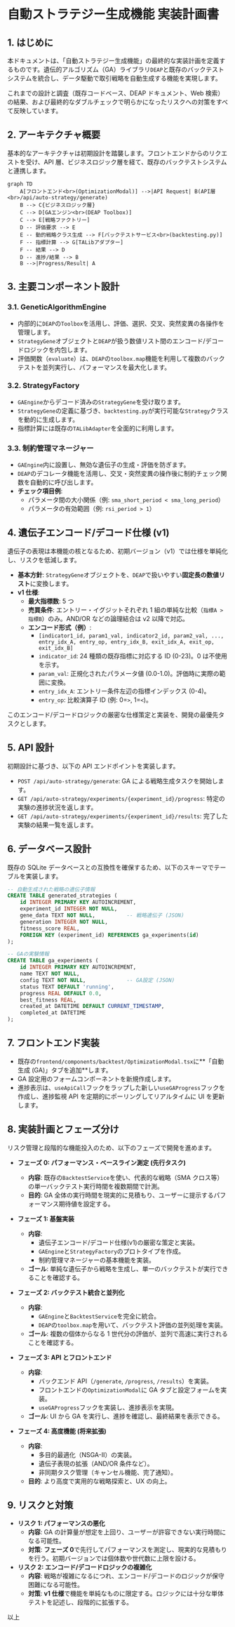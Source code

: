 # 自動ストラテジー生成機能 実装計画書

## 1. はじめに

本ドキュメントは、「自動ストラテジー生成機能」の最終的な実装計画を定義するものです。遺伝的アルゴリズム（GA）ライブラリ`DEAP`と既存のバックテストシステムを統合し、データ駆動で取引戦略を自動生成する機能を実現します。

これまでの設計と調査（既存コードベース、DEAP ドキュメント、Web 検索）の結果、および最終的なダブルチェックで明らかになったリスクへの対策をすべて反映しています。

## 2. アーキテクチャ概要

基本的なアーキテクチャは初期設計を踏襲します。フロントエンドからのリクエストを受け、API 層、ビジネスロジック層を経て、既存のバックテストシステムと連携します。

```mermaid
graph TD
    A[フロントエンド<br>(OptimizationModal)] -->|API Request| B(API層<br>/api/auto-strategy/generate)
    B --> C{ビジネスロジック層}
    C --> D[GAエンジン<br>(DEAP Toolbox)]
    C --> E[戦略ファクトリー]
    D -- 評価要求 --> E
    E -- 動的戦略クラス生成 --> F[バックテストサービス<br>(backtesting.py)]
    F -- 指標計算 --> G[TALibアダプター]
    F -- 結果 --> D
    D -- 進捗/結果 --> B
    B -->|Progress/Result| A
```

## 3. 主要コンポーネント設計

### 3.1. GeneticAlgorithmEngine

- 内部的に`DEAP`の`Toolbox`を活用し、評価、選択、交叉、突然変異の各操作を管理します。
- `StrategyGene`オブジェクトと`DEAP`が扱う数値リスト間のエンコード/デコードロジックを内包します。
- 評価関数（`evaluate`）は、`DEAP`の`toolbox.map`機能を利用して複数のバックテストを並列実行し、パフォーマンスを最大化します。

### 3.2. StrategyFactory

- `GAEngine`からデコード済みの`StrategyGene`を受け取ります。
- `StrategyGene`の定義に基づき、`backtesting.py`が実行可能な`Strategy`クラスを動的に生成します。
- 指標計算には既存の`TALibAdapter`を全面的に利用します。

### 3.3. 制約管理マネージャー

- `GAEngine`内に設置し、無効な遺伝子の生成・評価を防ぎます。
- `DEAP`のデコレータ機能を活用し、交叉・突然変異の操作後に制約チェック関数を自動的に呼び出します。
- **チェック項目例**:
  - パラメータ間の大小関係（例: `sma_short_period < sma_long_period`）
  - パラメータの有効範囲（例: `rsi_period > 1`）

## 4. 遺伝子エンコード/デコード仕様 (v1)

遺伝子の表現は本機能の核となるため、初期バージョン（v1）では仕様を単純化し、リスクを低減します。

- **基本方針**: `StrategyGene`オブジェクトを、`DEAP`で扱いやすい**固定長の数値リスト**に変換します。
- **v1 仕様**:
  - **最大指標数**: 5 つ
  - **売買条件**: エントリー・イグジットそれぞれ 1 組の単純な比較（`指標A > 指標B`）のみ。AND/OR などの論理結合は v2 以降で対応。
  - **エンコード形式（例）**:
    - `[indicator1_id, param1_val, indicator2_id, param2_val, ..., entry_idx_A, entry_op, entry_idx_B, exit_idx_A, exit_op, exit_idx_B]`
    - `indicator_id`: 24 種類の既存指標に対応する ID (0-23)。0 は不使用を示す。
    - `param_val`: 正規化されたパラメータ値 (0.0-1.0)。評価時に実際の範囲に変換。
    - `entry_idx_A`: エントリー条件左辺の指標インデックス (0-4)。
    - `entry_op`: 比較演算子 ID (例: 0=`>`, 1=`<`)。

このエンコード/デコードロジックの厳密な仕様策定と実装を、開発の最優先タスクとします。

## 5. API 設計

初期設計に基づき、以下の API エンドポイントを実装します。

- `POST /api/auto-strategy/generate`: GA による戦略生成タスクを開始します。
- `GET /api/auto-strategy/experiments/{experiment_id}/progress`: 特定の実験の進捗状況を返します。
- `GET /api/auto-strategy/experiments/{experiment_id}/results`: 完了した実験の結果一覧を返します。

## 6. データベース設計

既存の SQLite データベースとの互換性を確保するため、以下のスキーマでテーブルを実装します。

```sql
-- 自動生成された戦略の遺伝子情報
CREATE TABLE generated_strategies (
    id INTEGER PRIMARY KEY AUTOINCREMENT,
    experiment_id INTEGER NOT NULL,
    gene_data TEXT NOT NULL,          -- 戦略遺伝子 (JSON)
    generation INTEGER NOT NULL,
    fitness_score REAL,
    FOREIGN KEY (experiment_id) REFERENCES ga_experiments(id)
);

-- GAの実験情報
CREATE TABLE ga_experiments (
    id INTEGER PRIMARY KEY AUTOINCREMENT,
    name TEXT NOT NULL,
    config TEXT NOT NULL,             -- GA設定 (JSON)
    status TEXT DEFAULT 'running',
    progress REAL DEFAULT 0.0,
    best_fitness REAL,
    created_at DATETIME DEFAULT CURRENT_TIMESTAMP,
    completed_at DATETIME
);
```

## 7. フロントエンド実装

- 既存の`frontend/components/backtest/OptimizationModal.tsx`に**「自動生成 (GA)」タブを追加**します。
- GA 設定用のフォームコンポーネントを新規作成します。
- 進捗表示は、`useApiCall`フックをラップした新しい`useGAProgress`フックを作成し、進捗監視 API を定期的にポーリングしてリアルタイムに UI を更新します。

## 8. 実装計画とフェーズ分け

リスク管理と段階的な機能投入のため、以下のフェーズで開発を進めます。

- **フェーズ 0: パフォーマンス・ベースライン測定 (先行タスク)**

  - **内容**: 既存の`BacktestService`を使い、代表的な戦略（SMA クロス等）の単一バックテスト実行時間を複数期間で計測。
  - **目的**: GA 全体の実行時間を現実的に見積もり、ユーザーに提示するパフォーマンス期待値を設定する。

- **フェーズ 1: 基盤実装**

  - **内容**:
    - 遺伝子エンコード/デコード仕様(v1)の厳密な策定と実装。
    - `GAEngine`と`StrategyFactory`のプロトタイプを作成。
    - 制約管理マネージャーの基本機能を実装。
  - **ゴール**: 単純な遺伝子から戦略を生成し、単一のバックテストが実行できることを確認する。

- **フェーズ 2: バックテスト統合と並列化**

  - **内容**:
    - `GAEngine`と`BacktestService`を完全に統合。
    - `DEAP`の`toolbox.map`を用いて、バックテスト評価の並列処理を実装。
  - **ゴール**: 複数の個体からなる 1 世代分の評価が、並列で高速に実行されることを確認する。

- **フェーズ 3: API とフロントエンド**

  - **内容**:
    - バックエンド API（`/generate`, `/progress`, `/results`）を実装。
    - フロントエンドの`OptimizationModal`に GA タブと設定フォームを実装。
    - `useGAProgress`フックを実装し、進捗表示を実現。
  - **ゴール**: UI から GA を実行し、進捗を確認し、最終結果を表示できる。

- **フェーズ 4: 高度機能 (将来拡張)**
  - **内容**:
    - 多目的最適化（NSGA-II）の実装。
    - 遺伝子表現の拡張（AND/OR 条件など）。
    - 非同期タスク管理（キャンセル機能、完了通知）。
  - **目的**: より高度で実用的な戦略探索と、UX の向上。

## 9. リスクと対策

- **リスク 1: パフォーマンスの悪化**
  - **内容**: GA の計算量が想定を上回り、ユーザーが許容できない実行時間になる可能性。
  - **対策**: **フェーズ 0**で先行してパフォーマンスを測定し、現実的な見積もりを行う。初期バージョンでは個体数や世代数に上限を設ける。
- **リスク 2: エンコード/デコードロジックの複雑化**
  - **内容**: 戦略が複雑になるにつれ、エンコード/デコードのロジックが保守困難になる可能性。
  - **対策**: **v1 仕様**で機能を単純なものに限定する。ロジックには十分な単体テストを記述し、段階的に拡張する。

以上
